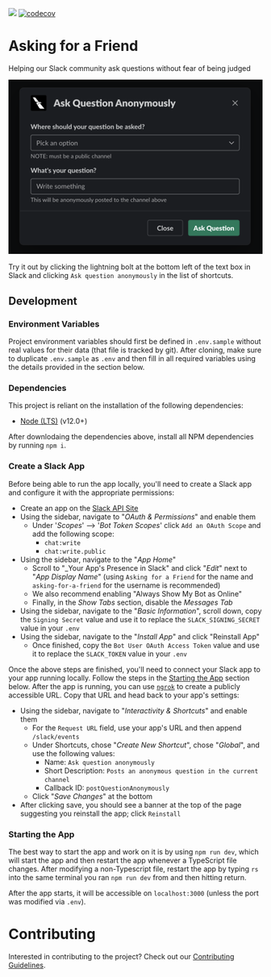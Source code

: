 ![](https://github.com/AmericanAirlines/AskingForAFriend/workflows/Build/badge.svg?branch=main)
[![codecov](https://codecov.io/gh/AmericanAirlines/AskingForAFriend/branch/main/graph/badge.svg)](https://codecov.io/gh/AmericanAirlines/AskingForAFriend)
<!-- [![Total alerts](https://img.shields.io/lgtm/alerts/g/AmericanAirlines/AskingForAFriend.svg?logo=lgtm&logoWidth=18)](https://lgtm.com/projects/g/AmericanAirlines/AskingForAFriend/alerts/)
[![Language grade: JavaScript](https://img.shields.io/lgtm/grade/javascript/g/AmericanAirlines/AskingForAFriend.svg?logo=lgtm&logoWidth=18)](https://lgtm.com/projects/g/AmericanAirlines/AskingForAFriend/context:javascript) -->

# Asking for a Friend
Helping our Slack community ask questions without fear of being judged

![Screenshot](/assets/AppScreenshot.png)

Try it out by clicking the lightning bolt at the bottom left of the text box in Slack and clicking `Ask question anonymously` in the list of shortcuts.

## Development
### Environment Variables
Project environment variables should first be defined in `.env.sample` without real values for their data (that file is tracked by git). After cloning, make sure to duplicate `.env.sample` as `.env` and then fill in all required variables using the details provided in the section below.

### Dependencies
This project is reliant on the installation of the following dependencies:
- [Node (LTS)](https://nodejs.org/en/download/) (v12.0+)

After downlodaing the dependencies above, install all NPM dependencies by running `npm i`.

### Create a Slack App
Before being able to run the app locally, you'll need to create a Slack app and configure it with the appropriate permissions:
- Create an app on the [Slack API Site](https://api.slack.com/apps)
- Using the sidebar, navigate to "_OAuth & Permissions_" and enable them
  - Under '_Scopes_' --> '_Bot Token Scopes_' click `Add an OAuth Scope` and add the following scope:
    - `chat:write`
    - `chat:write.public`
- Using the sidebar, navigate to the "_App Home_"
  - Scroll to "_Your App's Presence in Slack" and click "_Edit_" next to "_App Display Name_" (using `Asking for a Friend` for the name and `asking-for-a-friend` for the username is recommended)
  - We also recommend enabling "Always Show My Bot as Online"
  - Finally, in the _Show Tabs_ section, disable the _Messages Tab_
- Using the sidebar, navigate to the "_Basic Information_", scroll down, copy the `Signing Secret` value and use it to replace the `SLACK_SIGNING_SECRET` value in your `.env`
- Using the sidebar, navigate to the "_Install App_" and click "Reinstall App"
  - Once finished, copy the `Bot User OAuth Access Token` value and use it to replace the `SLACK_TOKEN` value in your `.env`

Once the above steps are finished, you'll need to connect your Slack app to your app running locally. Follow the steps in the [Starting the App](#starting-the-app) section below. After the app is running, you can use [`ngrok`](https://ngrok.com) to create a publicly accessible URL. Copy that URL and head back to your app's settings:
- Using the sidebar, navigate to "_Interactivity & Shortcuts_" and enable them
  - For the `Request URL` field, use your app's URL and then append `/slack/events`
  - Under Shortcuts, chose "_Create New Shortcut_", chose "_Global_", and use the following values:
    - Name: `Ask question anonymously`
    - Short Description: `Posts an anonymous question in the current channel`
    - Callback ID: `postQuestionAnonymously`
  - Click "_Save Changes_" at the bottom
- After clicking save, you should see a banner at the top of the page suggesting you reinstall the app; click `Reinstall`

### Starting the App
The best way to start the app and work on it is by using `npm run dev`, which will start the app and then restart the app whenever a TypeScript file changes. After modifying a non-Typescript file, restart the app by typing `rs` into the same terminal you ran `npm run dev` from and then hitting return.

After the app starts, it will be accessible on `localhost:3000` (unless the port was modified via `.env`).

# Contributing
Interested in contributing to the project? Check out our [Contributing Guidelines](./.github/CONTRIBUTING.md).